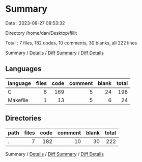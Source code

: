 # Summary

Date : 2023-08-27 08:53:32

Directory /home/dan/Desktop/fillit

Total : 7 files,  182 codes, 10 comments, 30 blanks, all 222 lines

Summary / [Details](details.md) / [Diff Summary](diff.md) / [Diff Details](diff-details.md)

## Languages
| language | files | code | comment | blank | total |
| :--- | ---: | ---: | ---: | ---: | ---: |
| C | 6 | 169 | 5 | 24 | 198 |
| Makefile | 1 | 13 | 5 | 6 | 24 |

## Directories
| path | files | code | comment | blank | total |
| :--- | ---: | ---: | ---: | ---: | ---: |
| . | 7 | 182 | 10 | 30 | 222 |

Summary / [Details](details.md) / [Diff Summary](diff.md) / [Diff Details](diff-details.md)